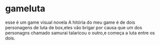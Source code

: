 # gameluta
esse é um game visual novela
A hitória do meu game é de dois personagens de luta de box,eles vão brigar por causa que um dos personagns chamado samurai talaricou o outro,e começa a luta entre os dois. 
